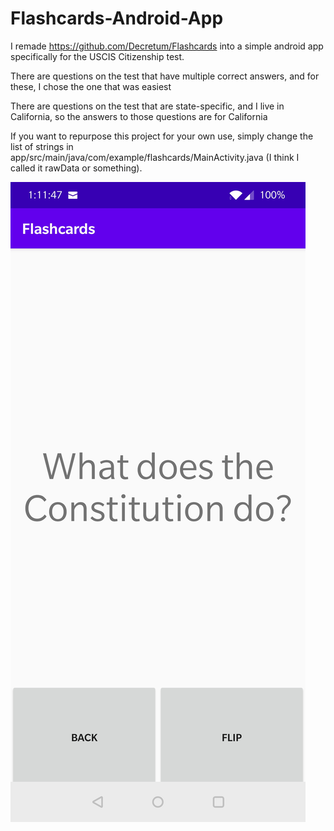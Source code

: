 # Flashcards-Android-App

I remade https://github.com/Decretum/Flashcards into a simple android app specifically for the USCIS Citizenship test. 

There are questions on the test that have multiple correct answers, and for these, I chose the one that was easiest 

There are questions on the test that are state-specific, and I live in California, so the answers to those questions are for California 

If you want to repurpose this project for your own use, simply change the list of strings in app/src/main/java/com/example/flashcards/MainActivity.java (I think I called it rawData or something).

![](app/Screenshot_20200703-131148.jpg)